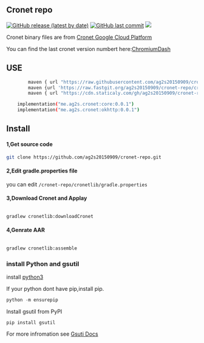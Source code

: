 ## Cronet repo

 [![GitHub release (latest by date)](https://img.shields.io/github/v/release/ag2s20150909/cronet-repo)](https://github.com/ag2s20150909/cronet-repo/releases)
 [![GitHub last commit](https://img.shields.io/github/last-commit/ag2s20150909/cronet-repo)](https://github.com/ag2s20150909/cronet-repo/commits)
 [![](https://data.jsdelivr.com/v1/package/gh/ag2s20150909/cronet-repo/badge?style=rounded)](https://www.jsdelivr.com/package/gh/ag2s20150909/cronet-repo)

Cronet binary files are from [Cronet Google Cloud Platform](https://console.cloud.google.com/storage/browser/chromium-cronet/android)

You can find the last cronet version numbert here:[ChromiumDash](https://chromiumdash.appspot.com/releases?platform=Android)


## USE

```bash
        maven { url "https://raw.githubusercontent.com/ag2s20150909/cronet-repo/cronet/repo/" }
        maven {url 'https://raw.fastgit.org/ag2s20150909/cronet-repo/cronet/repo/'}
        maven { url "https://cdn.staticaly.com/gh/ag2s20150909/cronet-repo/cronet/repo/" }
```

```bash
    implementation("me.ag2s.cronet:core:0.0.1")
    implementation("me.ag2s.cronet:okhttp:0.0.1")
```


## Install
#### 1,Get source code
```bash
git clone https://github.com/ag2s20150909/cronet-repo.git
```
#### 2,Edit gradle.properties file
you can edit ```/cronet-repo/cronetlib/gradle.properties```

#### 3,Download Cronet and Applay

```bash

gradlew cronetlib:downloadCronet
```
#### 4,Genrate AAR

```bash

gradlew cronetlib:assemble
```



### install Python and gsutil
install [python3](https://www.python.org/downloads/)

If your python dont have pip,install pip.
```python
python -m ensurepip
```
Install gsutil from PyPI
```
pip install gsutil
```

For more infromation see [Gsuti Docs](https://cloud.google.com/storage/docs/gsutil_install)



